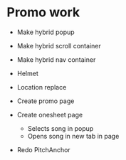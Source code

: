 # Promo work
* Make hybrid popup
* Make hybrid scroll container
* Make hybrid nav container
* Helmet
* Location replace

* Create promo page
* Create onesheet page
    * Selects song in popup
    * Opens song in new tab in page

* Redo PitchAnchor